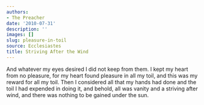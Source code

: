 ```yaml
---
authors:
- The Preacher
date: '2010-07-31'
description: ''
images: []
slug: pleasure-in-toil
source: Ecclesiastes
title: Striving After the Wind
---
```


And whatever my eyes desired I did not keep from them. I kept my heart from no pleasure, for my heart found pleasure in all my toil, and this was my reward for all my toil. Then I considered all that my hands had done and the toil I had expended in doing it, and behold, all was vanity and a striving after wind, and there was nothing to be gained under the sun.